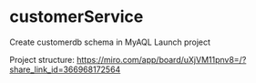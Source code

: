 # customerService
Create customerdb schema in MyAQL
Launch project

Project structure:
https://miro.com/app/board/uXjVM11pnv8=/?share_link_id=366968172564
